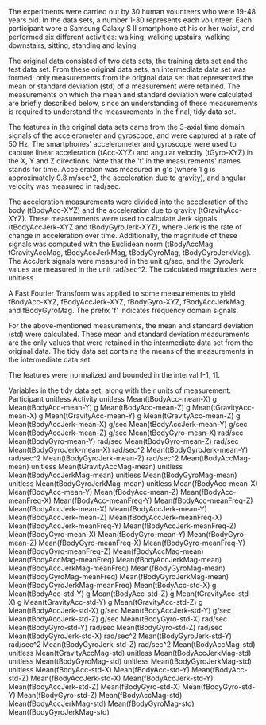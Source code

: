 The experiments were carried out by 30 human volunteers who were 19-48 years old. In the data sets, a number 1-30 represents each volunteer. Each participant wore a Samsung Galaxy S II smartphone at his or her waist, and performed six different activities: walking, walking upstairs, walking downstairs, sitting, standing and laying. 

The original data consisted of two data sets, the training data set and the test data set. From these original data sets, an intermediate data set was formed; only measurements from the original data set that represented the mean or standard deviation (std) of a measurement were retained. The measurements on which the mean and standard deviation were calculated are briefly described below, since an understanding of these measurements is required to understand the measurements in the final, tidy data set.  

 The features in the original data sets came from the 3-axial time domain signals of the accelerometer and gyroscope, and were captured at a rate of 50 Hz. The smartphones' accelerometer and gyroscope were used to capture linear acceleration (tAcc-XYZ) and angular velocity (tGyro-XYZ) in the X, Y and Z directions.  Note that the 't' in the measurements' names stands for time.  Acceleration was measured in g's (where 1 g is approximately 9.8 m/sec^2, the acceleration due to gravity), and angular velocity was measured in rad/sec. 

The acceleration measurements were divided into the acceleration of the body (tBodyAcc-XYZ) and the acceleration due to gravity (tGravityAcc-XYZ). These measurements were used to calculate Jerk signals (tBodyAccJerk-XYZ and tBodyGyroJerk-XYZ), where Jerk is the rate of change in acceleration over time. Additionally, the magnitude of these signals was computed with the Euclidean norm (tBodyAccMag, tGravityAccMag, tBodyAccJerkMag, tBodyGyroMag, tBodyGyroJerkMag).  The AccJerk signals were measured in the unit g/sec, and the GyroJerk values are measured in the unit rad/sec^2. The calculated magnitudes were unitless. 

A Fast Fourier Transform was applied to some measurements to yield fBodyAcc-XYZ, fBodyAccJerk-XYZ, fBodyGyro-XYZ, fBodyAccJerkMag, and fBodyGyroMag. The prefix 'f' indicates frequency domain signals. 

For the above-mentioned measurements, the mean and standard deviation (std) were calculated. These mean and standard deviation measurements are the only values that were retained in the intermediate data set from the original data. The tidy data set contains the means of the measurements in the intermediate data set. 

The features were normalized and bounded in the interval [-1, 1]. 

Variables in the tidy data set, along with their units of measurement:
Participant					              unitless
Activity					                unitless
Mean(tBodyAcc-mean-X)			        g
Mean(tBodyAcc-mean-Y)			        g
Mean(tBodyAcc-mean-Z)			        g
Mean(tGravityAcc-mean-X)			    g
Mean(tGravityAcc-mean-Y)			    g
Mean(tGravityAcc-mean-Z)			    g
Mean(tBodyAccJerk-mean-X)		      g/sec
Mean(tBodyAccJerk-mean-Y)		      g/sec
Mean(tBodyAccJerk-mean-Z)		      g/sec
Mean(tBodyGyro-mean-X)			      rad/sec			
Mean(tBodyGyro-mean-Y)			      rad/sec
Mean(tBodyGyro-mean-Z)			      rad/sec
Mean(tBodyGyroJerk-mean-X)		    rad/sec^2
Mean(tBodyGyroJerk-mean-Y)		    rad/sec^2
Mean(tBodyGyroJerk-mean-Z)		    rad/sec^2
Mean(tBodyAccMag-mean)			      unitless
Mean(tGravityAccMag-mean)		      unitless
Mean(tBodyAccJerkMag-mean)		    unitless
Mean(tBodyGyroMag-mean)		        unitless
Mean(tBodyGyroJerkMag-mean)		    unitless
Mean(fBodyAcc-mean-X)
Mean(fBodyAcc-mean-Y)
Mean(fBodyAcc-mean-Z)
Mean(fBodyAcc-meanFreq-X)
Mean(fBodyAcc-meanFreq-Y)
Mean(fBodyAcc-meanFreq-Z)
Mean(fBodyAccJerk-mean-X)
Mean(fBodyAccJerk-mean-Y)
Mean(fBodyAccJerk-mean-Z)
Mean(fBodyAccJerk-meanFreq-X)
Mean(fBodyAccJerk-meanFreq-Y)
Mean(fBodyAccJerk-meanFreq-Z)
Mean(fBodyGyro-mean-X)
Mean(fBodyGyro-mean-Y)
Mean(fBodyGyro-mean-Z)
Mean(fBodyGyro-meanFreq-X)
Mean(fBodyGyro-meanFreq-Y)
Mean(fBodyGyro-meanFreq-Z)
Mean(fBodyAccMag-mean)
Mean(fBodyAccMag-meanFreq)
Mean(fBodyAccJerkMag-mean)
Mean(fBodyAccJerkMag-meanFreq)
Mean(fBodyGyroMag-mean)
Mean(fBodyGyroMag-meanFreq)
Mean(fBodyGyroJerkMag-mean)
Mean(fBodyGyroJerkMag-meanFreq)
Mean(tBodyAcc-std-X)			      g
Mean(tBodyAcc-std-Y)			      g
Mean(tBodyAcc-std-Z)			      g
Mean(tGravityAcc-std-X)			    g
Mean(tGravityAcc-std-Y)			    g
Mean(tGravityAcc-std-Z)			    g
Mean(tBodyAccJerk-std-X)			  g/sec
Mean(tBodyAccJerk-std-Y)			  g/sec
Mean(tBodyAccJerk-std-Z)			  g/sec
Mean(tBodyGyro-std-X)			      rad/sec
Mean(tBodyGyro-std-Y)			      rad/sec
Mean(tBodyGyro-std-Z)			      rad/sec
Mean(tBodyGyroJerk-std-X)		    rad/sec^2
Mean(tBodyGyroJerk-std-Y)		    rad/sec^2
Mean(tBodyGyroJerk-std-Z)			  rad/sec^2
Mean(tBodyAccMag-std)			      unitless
Mean(tGravityAccMag-std)			  unitless
Mean(tBodyAccJerkMag-std)		    unitless
Mean(tBodyGyroMag-std)			    unitless
Mean(tBodyGyroJerkMag-std)		  unitless
Mean(fBodyAcc-std-X)
Mean(fBodyAcc-std-Y)
Mean(fBodyAcc-std-Z)
Mean(fBodyAccJerk-std-X)
Mean(fBodyAccJerk-std-Y)
Mean(fBodyAccJerk-std-Z)
Mean(fBodyGyro-std-X)
Mean(fBodyGyro-std-Y)
Mean(fBodyGyro-std-Z)
Mean(fBodyAccMag-std)
Mean(fBodyAccJerkMag-std)
Mean(fBodyGyroMag-std)
Mean(fBodyGyroJerkMag-std)


